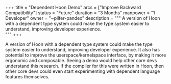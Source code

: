 +++
title = "Dependent Hoon Demo"
arcs = ["Improve Backward Compatibility"]
status = "Future"
duration = "3 Months"
manpower = "1 Developer"
owner = "~pilfer-pandex"
description = """
A version of Hoon with a dependent type system could make the type system easier to understand, improving developer experience.  
"""
+++

A version of Hoon with a dependent type system could make the type system easier to understand, improving developer experience.  It also has potential to improve the userspace/kernelspace interface, by making it more ergonomic and composable.  Seeing a demo would help other core devs understand this research.  If the compiler for this were written in Hoon, then other core devs could even start experimenting with dependent language features themselves.
